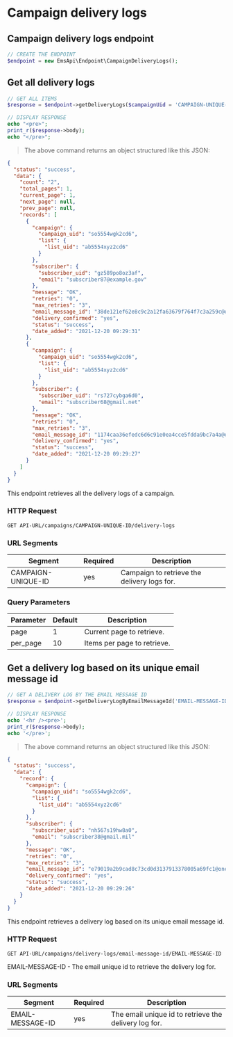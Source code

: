 # Campaign delivery logs

## Campaign delivery logs endpoint
```php
// CREATE THE ENDPOINT
$endpoint = new EmsApi\Endpoint\CampaignDeliveryLogs();
```

## Get all delivery logs
```php
// GET ALL ITEMS
$response = $endpoint->getDeliveryLogs($campaignUid = 'CAMPAIGN-UNIQUE-ID', $pageNumber = 1, $perPage = 10);

// DISPLAY RESPONSE
echo "<pre>";
print_r($response->body);
echo "</pre>";
```

> The above command returns an object structured like this JSON:

```json
{
  "status": "success",
  "data": {
    "count": "2",
    "total_pages": 1,
    "current_page": 1,
    "next_page": null,
    "prev_page": null,
    "records": [
      {
        "campaign": {
          "campaign_uid": "so5554wgk2cd6",
          "list": {
            "list_uid": "ab5554xyz2cd6"
          }
        },
        "subscriber": {
          "subscriber_uid": "gz589po8oz3af",
          "email": "subscriber87@example.gov"
        },
        "message": "OK",
        "retries": "0",
        "max_retries": "3",
        "email_message_id": "38de121ef62e8c9c2a12fa63679f764f7c3a259c@onetwist.com",
        "delivery_confirmed": "yes",
        "status": "success",
        "date_added": "2021-12-20 09:29:31"
      },
      {
        "campaign": {
          "campaign_uid": "so5554wgk2cd6",
          "list": {
            "list_uid": "ab5554xyz2cd6"
          }
        },
        "subscriber": {
          "subscriber_uid": "rs727cybga6d0",
          "email": "subscriber68@gmail.net"
        },
        "message": "OK",
        "retries": "0",
        "max_retries": "3",
        "email_message_id": "1174caa36efedc6d6c91e0ea4cce5fdda9bc7a4a@onetwist.com",
        "delivery_confirmed": "yes",
        "status": "success",
        "date_added": "2021-12-20 09:29:27"
      }
    ]
  }
}
```

This endpoint retrieves all the delivery logs of a campaign.

### HTTP Request

`GET API-URL/campaigns/CAMPAIGN-UNIQUE-ID/delivery-logs`

### URL Segments

| Segment            | Required | Description                                 |
|--------------------|----------|---------------------------------------------|
| CAMPAIGN-UNIQUE-ID | yes      | Campaign to retrieve the delivery logs for. |

### Query Parameters

| Parameter | Default | Description                 |
|-----------|---------|-----------------------------|
| page      | 1       | Current page to retrieve.   |
| per_page  | 10      | Items per page to retrieve. |


## Get a delivery log based on its unique email message id
```php
// GET A DELIVERY LOG BY THE EMAIL MESSAGE ID
$response = $endpoint->getDeliveryLogByEmailMessageId('EMAIL-MESSAGE-ID');

// DISPLAY RESPONSE
echo '<hr /><pre>';
print_r($response->body);
echo '</pre>';
```

> The above command returns an object structured like this JSON:

```json
{
  "status": "success",
  "data": {
    "record": {
      "campaign": {
        "campaign_uid": "so5554wgk2cd6",
        "list": {
          "list_uid": "ab5554xyz2cd6"
        }
      },
      "subscriber": {
        "subscriber_uid": "nh567s19hw8a0",
        "email": "subscriber38@gmail.mil"
      },
      "message": "OK",
      "retries": "0",
      "max_retries": "3",
      "email_message_id": "e79019a2b9cad8c73cd0d3137913378005a69fc1@onetwist.com",
      "delivery_confirmed": "yes",
      "status": "success",
      "date_added": "2021-12-20 09:29:26"
    }
  }
}
```

This endpoint retrieves a delivery log based on its unique email message id.

### HTTP Request

`GET API-URL/campaigns/delivery-logs/email-message-id/EMAIL-MESSAGE-ID`

EMAIL-MESSAGE-ID - The email unique id to retrieve the delivery log for.

### URL Segments

| Segment          | Required | Description                                           |
|------------------|----------|-------------------------------------------------------|
| EMAIL-MESSAGE-ID | yes      | The email unique id to retrieve the delivery log for. |
